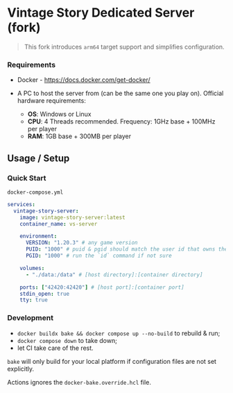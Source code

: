 # Vintage Story Dedicated Server (fork)
> This fork introduces `arm64` target support and simplifies configuration.

### Requirements
- Docker - https://docs.docker.com/get-docker/

- A PC to host the server from (can be the same one you play on). Official hardware requirements:
  - **OS**: Windows or Linux
  - **CPU**: 4 Threads recommended. Frequency: 1GHz base + 100MHz per player
  - **RAM**: 1GB base + 300MB per player

## Usage / Setup

### Quick Start

`docker-compose.yml`
```yaml
services:
  vintage-story-server:
    image: vintage-story-server:latest
    container_name: vs-server

    environment:
      VERSION: "1.20.3" # any game version
      PUID: "1000" # puid & pgid should match the user id that owns the data directory, usually 1000
      PGID: "1000" # run the `id` command if not sure

    volumes:
      - "./data:/data" # [host directory]:[container directory]

    ports: ["42420:42420"] # [host port]:[container port]
    stdin_open: true
    tty: true
```

### Development

* `docker buildx bake && docker compose up --no-build` to rebuild & run;
* `docker compose down` to take down;
* let CI take care of the rest.

`bake` will only build for your local platform if configuration files are not set explicitly.

Actions ignores the `docker-bake.override.hcl` file.
